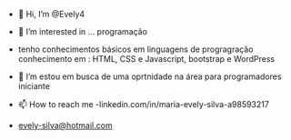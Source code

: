 - 👋 Hi, I’m @Evely4
- 👀 I’m interested in ... programação 
- tenho conhecimentos básicos em linguagens de progragração 
conhecimento em : HTML, CSS  e Javascript, bootstrap e WordPress
- 💞️ I’m  estou em busca de uma oprtnidade na  área para programadores iniciante
- 📫 How to reach me 
-linkedin.com/in/maria-evely-silva-a98593217

- evely-silva@hotmail.com





<!---
Evely4/Evely4 is a ✨ special ✨ repository because its `README.md` (this file) appears on your GitHub profile.
You can click the Preview link to take a look at your changes.
--->
